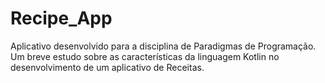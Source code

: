 # Recipe_App

Aplicativo desenvolvido para a disciplina de Paradigmas de Programação. Um breve estudo sobre as características da linguagem Kotlin no desenvolvimento de um aplicativo de Receitas.
